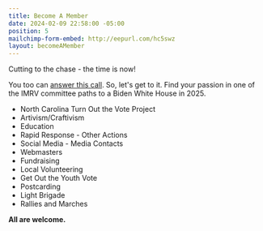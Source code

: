 ```yaml
---
title: Become A Member
date: 2024-02-09 22:58:00 -05:00
position: 5
mailchimp-form-embed: http://eepurl.com/hc5swz
layout: becomeAMember
---
```


Cutting to the chase - the time is now!

You too can [answer this call](http://eepurl.com/hc5swz).  So, let's get to it.  Find your passion in one of the IMRV committee paths to a Biden White House in 2025.

* North Carolina Turn Out the Vote Project
* Artivism/Craftivism
* Education
* Rapid Response - Other Actions
* Social Media - Media Contacts
* Webmasters
* Fundraising
* Local Volunteering
* Get Out the Youth Vote
* Postcarding
* Light Brigade
* Rallies and Marches


**All are welcome.**
